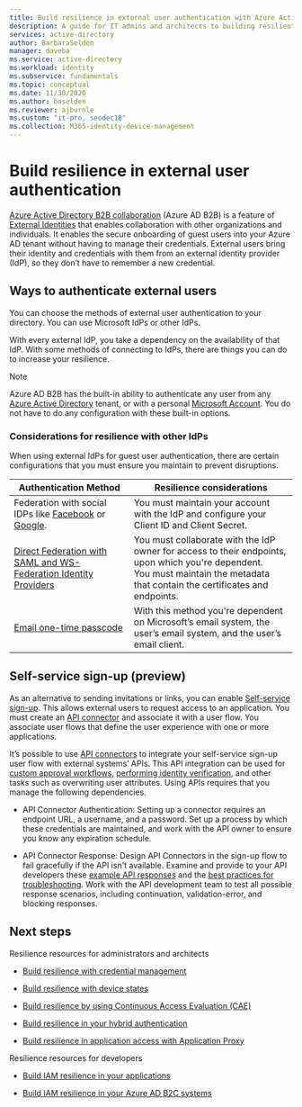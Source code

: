 ```yaml
---
title: Build resilience in external user authentication with Azure Active Directory
description: A guide for IT admins and architects to building resilient authentication for external users
services: active-directory
author: BarbaraSelden
manager: daveba
ms.service: active-directory
ms.workload: identity
ms.subservice: fundamentals
ms.topic: conceptual
ms.date: 11/30/2020
ms.author: baselden
ms.reviewer: ajburnle
ms.custom: "it-pro, seodec18"
ms.collection: M365-identity-device-management
---
```


# Build resilience in external user authentication

[Azure Active Directory B2B collaboration](https://docs.microsoft.com/azure/active-directory/external-identities/what-is-b2b) (Azure AD B2B) is a feature of [External Identities](https://docs.microsoft.com/azure/active-directory/external-identities/delegate-invitations) that enables collaboration with other organizations and individuals. It enables the secure onboarding of guest users into your Azure AD tenant without having to manage their credentials. External users bring their identity and credentials with them from an external identity provider (IdP), so they don’t have to remember a new credential. 

## Ways to authenticate external users

You can choose the methods of external user authentication to your directory. You can use Microsoft IdPs or other IdPs.

With every external IdP, you take a dependency on the availability of that IdP. With some methods of connecting to IdPs, there are things you can do to increase your resilience.

> [!NOTE] 
> Azure AD B2B has the built-in ability to authenticate any user from any [Azure Active Directory](https://docs.microsoft.com/azure/active-directory) tenant, or with a personal [Microsoft Account](https://account.microsoft.com/account). You do not have to do any configuration with these built-in options.

### Considerations for resilience with other IdPs

When using external IdPs for guest user authentication, there are certain configurations that you must ensure you maintain to prevent disruptions.

| Authentication Method| Resilience considerations |
| - | - |
| Federation with social IDPs like [Facebook](https://docs.microsoft.com/azure/active-directory/external-identities/facebook-federation) or [Google](https://docs.microsoft.com/azure/active-directory/external-identities/google-federation).| You must maintain your account with the IdP and configure your Client ID and Client Secret. |
| [Direct Federation with SAML and WS-Federation Identity Providers](https://docs.microsoft.com/azure/active-directory/external-identities/direct-federation)| You must collaborate with the IdP owner for access to their endpoints, upon which you're dependent. <br>You must maintain the metadata that contain the certificates and endpoints. |
| [Email one-time passcode](https://docs.microsoft.com/azure/active-directory/external-identities/one-time-passcode)| With this method you're dependent on Microsoft’s email system, the user’s email system, and the user’s email client. |


 

## Self-service sign-up (preview)

As an alternative to sending invitations or links, you can enable [Self-service sign-up](https://docs.microsoft.com/azure/active-directory/external-identities/self-service-sign-up-overview).  This allows external users to request access to an application. You must create an [API connector](https://docs.microsoft.com/azure/active-directory/external-identities/self-service-sign-up-add-api-connector) and associate it with a user flow. You associate user flows that define the user experience with one or more applications. 

It’s possible to use [API connectors](https://docs.microsoft.com/azure/active-directory/external-identities/api-connectors-overview) to integrate your self-service sign-up user flow with external systems’ APIs. This API integration can be used for [custom approval workflows](https://docs.microsoft.com/azure/active-directory/external-identities/self-service-sign-up-add-approvals), [performing identity verification](https://docs.microsoft.com/azure/active-directory/external-identities/code-samples-self-service-sign-up), and other tasks such as overwriting user attributes. Using APIs requires that you manage the following dependencies.

* API Connector Authentication: Setting up a connector requires an endpoint URL, a username, and a password. Set up a process by which these credentials are maintained, and work with the API owner to ensure you know any expiration schedule.

* API Connector Response: Design API Connectors in the sign-up flow to fail gracefully if the API isn't available. Examine and provide to your API developers these [example API responses](https://docs.microsoft.com/azure/active-directory/external-identities/self-service-sign-up-add-api-connector) and the [best practices for troubleshooting](https://docs.microsoft.com/azure/active-directory/external-identities/self-service-sign-up-add-api-connector). Work with the API development team to test all possible response scenarios, including continuation, validation-error, and blocking responses. 

## Next steps
Resilience resources for administrators and architects
 
* [Build resilience with credential management](resilience-in-credentials.md)

* [Build resilience with device states](resilience-with-device-states.md)

* [Build resilience by using Continuous Access Evaluation (CAE)](resilience-with-cae.md)

* [Build resilience in your hybrid authentication](resilience-in-hybrid.md)

* [Build resilience in application access with Application Proxy](resilience-on-prem-access)

Resilience resources for developers

* [Build IAM resilience in your applications](https://aka.ms/azureadresilience/developer)

* [Build IAM resilience in your Azure AD B2C systems](https://aka.ms/azureadresilience/b2c)
 
